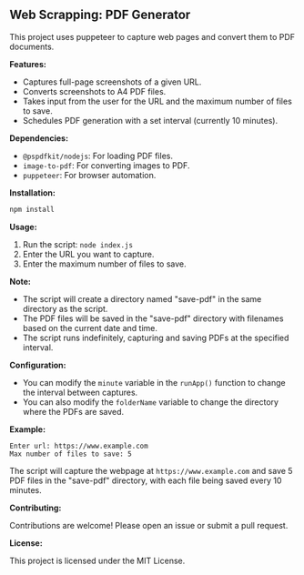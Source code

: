 ## Web Scrapping: PDF Generator

This project uses puppeteer to capture web pages and convert them to PDF documents.

**Features:**

- Captures full-page screenshots of a given URL.
- Converts screenshots to A4 PDF files.
- Takes input from the user for the URL and the maximum number of files to save.
- Schedules PDF generation with a set interval (currently 10 minutes).

**Dependencies:**

- `@pspdfkit/nodejs`: For loading PDF files.
- `image-to-pdf`: For converting images to PDF.
- `puppeteer`: For browser automation.

**Installation:**

```bash
npm install
```

**Usage:**

1. Run the script: `node index.js`
2. Enter the URL you want to capture.
3. Enter the maximum number of files to save.

**Note:**

- The script will create a directory named "save-pdf" in the same directory as the script.
- The PDF files will be saved in the "save-pdf" directory with filenames based on the current date and time.
- The script runs indefinitely, capturing and saving PDFs at the specified interval.

**Configuration:**

- You can modify the `minute` variable in the `runApp()` function to change the interval between captures.
- You can also modify the `folderName` variable to change the directory where the PDFs are saved.

**Example:**

```
Enter url: https://www.example.com
Max number of files to save: 5
```

The script will capture the webpage at `https://www.example.com` and save 5 PDF files in the "save-pdf" directory, with each file being saved every 10 minutes.

**Contributing:**

Contributions are welcome! Please open an issue or submit a pull request.

**License:**

This project is licensed under the MIT License.
